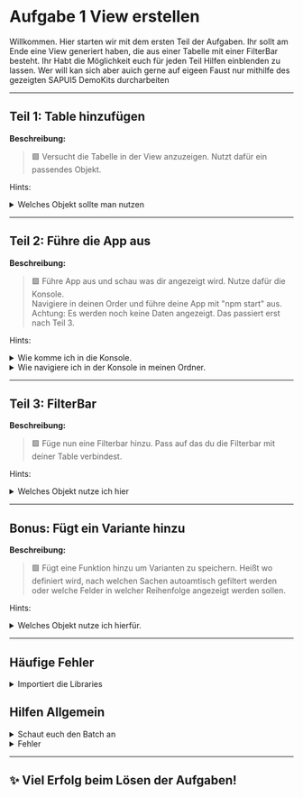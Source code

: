 # Aufgabe 1 View erstellen

Willkommen. Hier starten wir mit dem ersten Teil der Aufgaben. Ihr sollt am Ende eine View generiert haben, die aus einer Tabelle mit einer FilterBar besteht.
Ihr Habt die Möglichkeit euch für jeden Teil Hilfen einblenden zu lassen. Wer will kan sich aber auich gerne auf eigeen Faust nur mithilfe des gezeigten SAPUI5 DemoKits durcharbeiten

---

## Teil 1: Table hinzufügen

**Beschreibung:**  
>🟩 Versucht die Tabelle in der View anzuzeigen. Nutzt dafür ein passendes Objekt. <br>

Hints:
<details>
  <summary>Welches Objekt sollte man nutzen</summary>
  <blockquote>
  Am Besten Nutzt ihr eine SmartTable. Diese haben wir bereits angesprochen. Schau dafür in folgenden <a href="https://sapui5.netweaver.ondemand.com/sdk/#/entity/sap.ui.comp.smarttable.SmartTable">link</a>
  </blockquote>
  <details>
  <summary>Welche Felder in der SmartTabel sind wichtig?</summary>
    <blockquote>
    Vorerst sind nur die Felder id, TableType und entitySet wichtig
    </blockquote>
<details>
  <summary>Welchen Table Type verwende ich am Besten</summary>
    <blockquote>
    Nutze die ResponsiveTable. Du kannst in der API Reference der Smarttable nach dem Feld schauen und dort sehen welche Inhalte erlaubt sind.
    </blockquote>
  </details>
    <details>
    <summary>Wo bekomme ich das EntitySet her?</summary>
      <blockquote>
      Am Besten geht das über die metadaten. Hier kannst du per Rechtsklick den Data Editor anzeigen lassen. 
      </blockquote>
    </details>
  </details>
</details>

---

##  Teil 2: Führe die App aus
**Beschreibung:**  
>🟩 Führe App aus und schau was dir angezeigt wird. Nutze dafür die Konsole.<br>
>Navigiere in deinen Order und führe deine App mit "npm start" aus.<br>
>Achtung: Es werden noch keine Daten angezeigt. Das passiert erst nach Teil 3. <br>

Hints:
<details>
  <summary>Wie komme ich in die Konsole.</summary>
    <blockquote>
    Schau in der oberen rechten Ecke nach diesem Symbol <img width="20" height="20" alt="image" src="https://github.com/user-attachments/assets/0f6a4aca-bd57-4756-b5a5-1e43575d45f0" />. 
    Wähle dann im Layout Manager das Panel aus. Dort kannst du die Konsole ansehen.
    </blockquote>
  </details>
<details>
  <summary>Wie navigiere ich in der Konsole in meinen Ordner.</summary>
    <blockquote>
    Wie auch bei Windows oder Linux könnt ihr über den Befehl "cd" in ordner navigieren. schreibt also einfach cd und den namen eures Projektes. mithilfe von Tab wird euch der Name vervollständigt.
    </blockquote>
  </details>
  
---

##  Teil 3: FilterBar

**Beschreibung:**  
>🟩 Füge nun eine Filterbar hinzu. Pass auf das du die Filterbar mit deiner Table verbindest.<br>

Hints:

<details>
  <summary>Welches Objekt nutze ich hier</summary>
    <blockquote>
    Auch hier gibt es das eine Smart Objekt. In dem Fall die SmartFilterBar. Schaun dir diesen <a href ="https://sapui5.netweaver.ondemand.com/sdk/#/entity/sap.ui.comp.smartfilterbar.SmartFilterBar">link</a> an.
    </blockquote>
  <details>
  <summary>Welche Felder muss ich hier nun anzeigen.</summary>
    <blockquote>
    Du benötigst hier nur die id und das Entity Set
    </blockquote>
  </details>
  <details>
  <summary>Was muss ich noch beachten</summary>
    <blockquote>
    Schau das du in der SmartTable jetzt auch einen verweis auf die Smartfilterbar macht. Dafür gibt es das Feld SmartFilterID
    </blockquote>
  </details>
  </details>

---

## Bonus: Fügt ein Variante hinzu
**Beschreibung:**
>🟩 Fügt eine Funktion hinzu um Varianten zu speichern. Heißt wo definiert wird, nach welchen Sachen autoamtisch gefiltert werden oder welche Felder in welcher Reihenfolge angezeigt werden sollen.

Hints:
<details>
  <summary>Welches Objekt nutze ich hierfür.</summary>
    <blockquote>
    Auch hier gibt es wieder etwas von den Smart Objekten, nämlich die SmartVariantManagement. Schau dir den <a href="https://sapui5.hana.ondemand.com/sdk/#/api/sap.ui.comp.smartvariants.SmartVariantManagement%23overview">link</a> dazu an.
      Hier gibt es leider keine direkten Samples. Schau aber mal op ihr dennoch was findest. Vor allem die API hilf eucht sehr.
    </blockquote>
  <details>
  <summary>Welche Felder braucht man</summary>
    <blockquote>
    Das Objekt hat zwei Felder und beide werden benötigt. Aber ihr müsst das Management auch in die FilterBar und die Table eintragen.
    </blockquote>
  </details>
  </details>
  
---

##  Häufige Fehler
<details>
  <summary>Importiert die Libraries</summary>
    <blockquote>
      Wenn ihr die Smarttable oder andere Objekte verwendet, müsst ihr die Libraries im Head der View hinzufügen. Dies macht BAS automatisch, wenn ihr das Objekt mit der Autovervollständigung hinzufügen lasst. 
      Passt dabei aber auf. Die Autovervollständigung ändert Groß und Klein Schreibung im Import, aber nicht im Aufruf. Diese muss aber immer gleich sein.
    </blockquote>
  </details>
  
##  Hilfen Allgemein
<details>
  <summary>Schaut euch den Batch an</summary>
    <blockquote>
    Geht über F12 in die Developertools und wechselt auf Network. Dort Schreibt in den Filter "$batch" rein. Damit seht ihr welche Anfragen an das Backend gesendet wurden 
    </blockquote>
  </details>
  <details>
  <summary>Fehler</summary>
    <blockquote>
    Etwaige Fehler in der Konsole können sehr unübersichtlich wirken. Viele der Fehler könnt ihr ignorieren. Mit der Zeit lernt ihr was relevante Fehler sind.
    </blockquote>
  </details>

---

## ✨ Viel Erfolg beim Lösen der Aufgaben!
